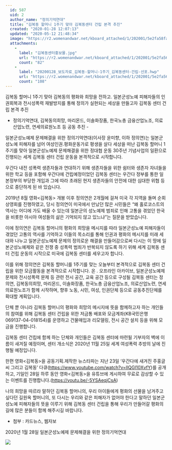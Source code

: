 ```yaml
---
  id: 587
  uid: 2
  author_name: "정의기억연대"
  title: "김복동 할머니 1주기 맞아 김복동센터 건립 본격 추진"
  created: "2020-01-28 12:07:13"
  updated: "2020-05-12 21:48:34"
  image: "https://r2.womenandwar.net/kboard_attached/1/202001/5e2fa58faafed5988548.jpg"
  attachments: 
    - 
      label: "김복동센터홍보물.jpg"
      url: "https://r2.womenandwar.net/kboard_attached/1/202001/5e2fa561e2b918253575.jpg"
      count: "82"
    - 
      label: "20200128_보도자료_김복동-할머니-1주기_김복동센터-건립-선포.hwp"
      url: "https://r2.womenandwar.net/kboard_attached/1/202001/5e2fa561e79685665595.hwp"
      count: "108"
---
```

김복동 할머니 1주기 맞아 김복동의 평화와 희망을 전하고.
일본군성노예 피해자들의 인권회복과 전시성폭력 재발방지를 통해 
정의가 실현되는 세상을 만들고자 김복동 센터 건립 본격 추진 

- 정의기억연대, 김복동의희망, 마리몬드, 이솔화장품, 한국노총 금융산업노조, 
의료산업노련, 연세의료원노조 등 공동 추진 -

일본군성노예제 문제해결을 위한 정의기억연대(이사장 윤미향, 이하 정의연)는 일본군성노예 피해자를 넘어 여성인권.평화운동가로 평생을 살다 세상을 떠난 김복동 할머니 1주기를 맞아 일본군성노예제 문제해결을 위한 정대협 운동 30주년 기념사업의 일환으로 진행되는 세계 김복동 센터 건립 운동을 본격적으로 시작합니다.

우간다 내전 성폭력 생존자들과 연대하기 위해 생존자들을 위한 쉼터와 생존자 자녀들을 위한 학교 등을 포함해 우간다에 건립예정이었던 김복동 센터는 우간다 정부를 통한 일본정부의 부당한 개입과 그에 따라 초래된 현지 생존자들의 안전에 대한 심대한 위협 등으로 중단하게 된 바 있습니다. 

2019년 8월 영화<김복동> 개봉 이후 정의연은 2개월에 걸쳐 미국 각 지역을 돌며 순회상영회를 진행하였고, 당시 정의연이 미국에서 만났던 많은 시민들은 “왜 홀로코스트의 역사는 어디에 가도 배울 수 있는데 일본군의 성노예제 범죄로 인해 고통을 겪었던 한국을 비롯한 아시아 여성들의 삶은 기억되지 않고 있느냐”는 질문을 받았습니다. 

이에 정의연은 김복동 할머니의 평화의 희망을 메시지를 따라 일본군성노예 피해자들이 겪었던 고통의 역사를 기억하고 이들의 목소리를 통해 인권과 평화의 메시지를 미래 세대와 나누고 일본군성노예제 문제의 정의로운 해결을 만들어감으로써 다시는 이 땅에 일본군성노예제와 같은 전쟁 중 성폭력 범죄가 반복되지 않도록 하기 위해 세계 김복동 센터 건립 운동의 시작으로 미국에 김복동 센터를 세우고자 합니다. 

이를 위해 정의연은 김복동 할머니를 1주기를 맞는 오늘부터 본격적으로 김복동 센터 건립을 위한 모금활동을 본격적으로 시작합니다. 온 ․ 오프라인 아카이브, 일본군성노예제 문제와 전시성폭력 문제 등 관련 전시 공간, 교육 공간 등으로 구성될 김복동 센터는 정의연, 김복동의희망, 마리몬드, 이솔화장품, 한국노총 금융산업노조, 의료산업노련, 연세의료원노조가 함께 시작하며, 향후 노동, 시민, 여성, 인권단체 등으로 공동추진단체를 확대할 계획입니다. 

단체 뿐 아니라 김복동 할머니의 평화와 희망의 메시지에 뜻을 함께하고자 하는 개인들의 참여를 위해 김복동 센터 건립을 위한 저금통 배포와 모금계좌(KB국민은행 069137-04-018154)를 운영하고 건물매입과 리모델링, 전시 공간 설치 등을 위해 모금을 진행합니다.

김복동 센터 건립에 함께 하는 단체와 개인들은 김복동 센터에 마련될 기부자의 벽에 이름이 새겨질 예정이며, 센터 개소식은 2020년 11월 25일 세계 여성폭력 추방의 날에 진행될 예정입니다. 

한편 영화<김복동>을 공동기획.제작한 뉴스타파는 지난 23일 ‘우간다에 새겨진 주홍글씨 그리고 김복동’ 다큐(https://www.youtube.com/watch?v=llQGl10XvfY)를 공개하고, 기일인 28일 하루 동안 영화<김복동>을 유튜브에 게시하여 무료로 감상할 수 있는 이벤트를 진행합니다.(https://youtu.be/-5YSAeqjCsA) 

나의 희망을 따르라 말하던 김복동 할머니의, 우리 아이들에게 평화의 선물을 남겨주고 싶다던 길원옥 할머니의, 또 다시는 우리와 같은 피해자가 없어야 한다고 말하던 일본군성노예 피해자들의 뜻을 이루기 위해 김복동 센터 건립을 통해 우리가 만들어갈 평화의 길에 많은 분들이 함께 해주시길 바랍니다.

- 첨부 : 카드뉴스, 웹자보



2020년 1월 28일 
일본군성노예제 문제해결을 위한 정의기억연대


 ![](https://r2.womenandwar.net/kboard_attached/1/202001/5e2fa58faafed5988548.jpg)